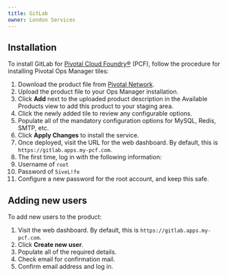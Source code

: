 ```yaml
---
title: GitLab
owner: London Services
---
```


## Installation

To install GitLab for [Pivotal Cloud Foundry&reg;](https://network.pivotal.io/products/pivotal-cf) (PCF), follow the procedure for installing Pivotal Ops Manager tiles:

1. Download the product file from [Pivotal Network](https://network.pivotal.io/products/p-gitlab).
1. Upload the product file to your Ops Manager installation.
1. Click **Add** next to the uploaded product description in the Available Products view to add this product to your staging area.
1. Click the newly added tile to review any configurable options.
1. Populate all of the mandatory configuration options for MySQL, Redis, SMTP, etc.
1. Click **Apply Changes** to install the service.
1. Once deployed, visit the URL for the web dashboard. By default, this is `https://gitlab.apps.my-pcf.com`.
1. The first time, log in with the following information:
  1. Username of `root`
  1. Password of `5iveL!fe`
  1. Configure a new password for the root account, and keep this safe.

## Adding new users

To add new users to the product:

1. Visit the web dashboard. By default, this is `https://gitlab.apps.my-pcf.com`.
1. Click **Create new user**.
1. Populate all of the required details.
1. Check email for confirmation mail.
1. Confirm email address and log in.
